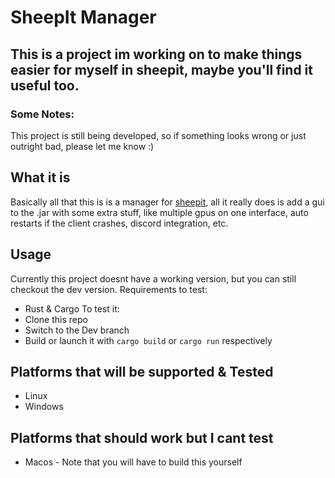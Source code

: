 # SheepIt Manager

## This is a project im working on to make things easier for myself in sheepit, maybe you'll find it useful too.

### Some Notes:
This project is still being developed, so if something looks wrong or just outright bad, please let me know :)

## What it is
Basically all that this is is a manager for [sheepit](https://sheepit-renderfarm.com), all it really does is add a gui to the .jar with some extra stuff, like multiple gpus on one interface, auto restarts if the client crashes, discord integration, etc.

## Usage
Currently this project doesnt have a working version, but you can still checkout the dev version.
Requirements to test:
- Rust & Cargo
To test it:
- Clone this repo
- Switch to the Dev branch 
- Build or launch it with `cargo build` or `cargo run` respectively

## Platforms that will be supported & Tested
- Linux
- Windows
## Platforms that should work but I cant test
- Macos - Note that you will have to build this yourself